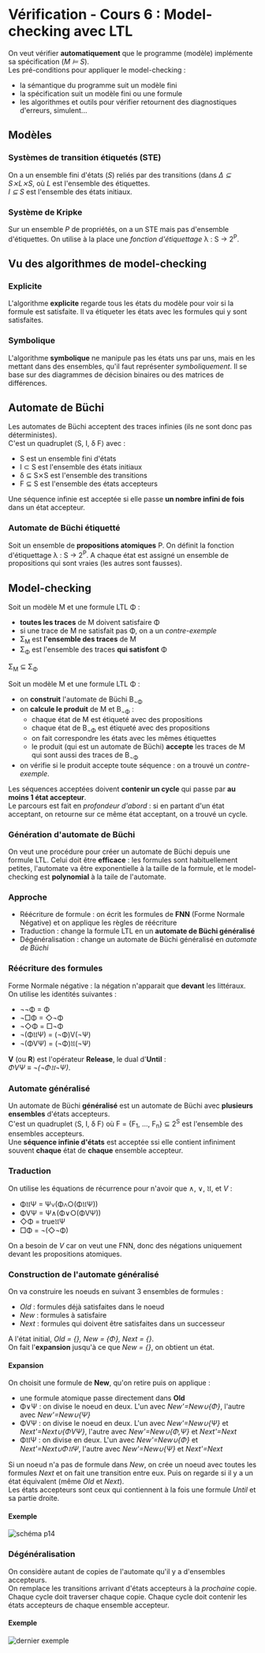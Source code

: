 # Vérification - Cours 6 : Model-checking avec LTL

On veut vérifier **automatiquement** que le programme (modèle) implémente sa
spécification (*M ⊨ S*).  
Les pré-conditions pour appliquer le model-checking :

- la sémantique du programme suit un modèle fini
- la spécification suit un modèle fini ou une formule
- les algorithmes et outils pour vérifier retournent des diagnostiques
d'erreurs, simulent...

## Modèles

### Systèmes de transition étiquetés (STE)

On a un ensemble fini d'états (*S*) reliés par des transitions (dans *&Delta; ⊆
  S⨯L⨯S*, où *L* est l'ensemble des étiquettes.  
*I ⊆ S* est l'ensemble des états initiaux.

### Système de Kripke

Sur un ensemble *P* de propriétés, on a un STE mais pas d'ensemble
d'étiquettes. On utilise à la place une *fonction d'étiquettage*
&lambda; : S &rarr; 2<sup>P</sup>.

## Vu des algorithmes de model-checking

### Explicite

L'algorithme **explicite** regarde tous les états du modèle pour voir si la
formule est satisfaite. Il va étiqueter les états avec les formules
qui y sont satisfaites.

### Symbolique

L'algorithme **symbolique** ne manipule pas les états uns par uns, mais en les
mettant dans des ensembles, qu'il faut représenter *symboliquement*. Il se
base sur des diagrammes de décision binaires ou des matrices de différences.

## Automate de Büchi

Les automates de Büchi acceptent des traces infinies (ils ne sont donc pas
  déterministes).  
C'est un quadruplet ⟨S, I, δ F⟩ avec :

- S est un ensemble fini d'états
- I ⊂ S est l'ensemble des états initiaux
- δ ⊆ S⨯S est l'ensemble des transitions
- F ⊆ S est l'ensemble des états accepteurs

Une séquence infinie est acceptée si elle passe **un nombre infini de fois**
dans un état accepteur.

### Automate de Büchi étiquetté

Soit un ensemble de **propositions atomiques** P. On définit la fonction
d'étiquettage &lambda; : S &rarr; 2<sup>P</sup>. A chaque état est assigné un
ensemble de propositions qui sont vraies (les autres sont fausses).

## Model-checking

Soit un modèle M et une formule LTL Φ :

- **toutes les traces** de M doivent satisfaire Φ
- si une trace de M ne satisfait pas Φ, on a un *contre-exemple*
- Σ<sub>M</sub> est **l'ensemble des traces** de M
- Σ<sub>Φ</sub> est l'ensemble des traces **qui satisfont** Φ

Σ<sub>M</sub> &sube; Σ<sub>Φ</sub>

Soit un modèle M et une formule LTL Φ :

- on **construit** l'automate de Büchi B<sub>¬Φ</sub>
- on **calcule le produit** de M et B<sub>¬Φ</sub> :
  + chaque état de M est étiqueté avec des propositions
  + chaque état de B<sub>¬Φ</sub> est étiqueté avec des propositions
  + on fait correspondre les états avec les mêmes étiquettes
  + le produit (qui est un automate de Büchi) **accepte** les traces de M qui
    sont aussi des traces de B<sub>¬Φ</sub>
- on vérifie si le produit accepte toute séquence : on a trouvé un
*contre-exemple*.

Les séquences acceptées doivent **contenir un cycle** qui passe par **au
moins 1 état accepteur**.  
Le parcours est fait en *profondeur d'abord* : si en partant d'un état
acceptant, on retourne sur ce même état acceptant, on a trouvé un cycle.

### Génération d'automate de Büchi

On veut une procédure pour créer un automate de Büchi depuis une formule LTL.
Celui doit être **efficace** : les formules sont habituellement petites,
l'automate va être exponentielle à la taille de la formule, et le
model-checking est **polynomial** à la taile de l'automate.  

### Approche

- Réécriture de formule : on écrit les formules de **FNN** (Forme Normale
  Négative) et on applique les règles de réécriture
- Traduction : change la formule LTL en un **automate de Büchi généralisé**
- Dégénéralisation : change un automate de Büchi généralisé en *automate de
Büchi*

### Réécriture des formules

Forme Normale négative : la négation n'apparait que **devant** les
littéraux. On utilise les identités suivantes :

- ¬¬Φ = Φ
- ¬□Φ = ◇¬Φ
- ¬◇Φ = □¬Φ
- ¬(Φ&#120088;Ψ) = (¬Φ)V(¬Ψ)
- ¬(ΦVΨ) = (¬Φ)&#120088;(¬Ψ)

**V** (ou **R**) est l'opérateur **Release**, le dual d'**Until** :  
*ΦVΨ &equiv; &not;(&not;Φ&#120088;¬Ψ)*.

### Automate généralisé

Un automate de Büchi **généralisé** est un automate de Büchi avec **plusieurs
ensembles** d'états accepteurs.  
C'est un quadruplet ⟨S, I, δ F⟩ où
F = {F<sub>1</sub>, ..., F<sub>n</sub>} ⊆ 2<sup>S</sup> est l'ensemble des
ensembles accepteurs.  
Une **séquence infinie d'états** est acceptée ssi elle contient infiniment
souvent **chaque** état de **chaque** ensemble accepteur.  

### Traduction

On utilise les équations de récurrence pour n'avoir que &and;, &or;, &#120088;,
et *V* :  

- Φ&#120088;Ψ = Ψ&or;(Φ&and;○(Φ&#120088;Ψ))
- ΦVΨ = Ψ&and;(Φ&or;○(ΦVΨ))
- ◇Φ = true&#120088;Ψ
- □Φ = ¬(◇¬Φ)

On a besoin de *V* car on veut une FNN, donc des négations uniquement devant
les propositions atomiques.  

### Construction de l'automate généralisé

On va construire les noeuds en suivant 3 ensembles de formules :

- *Old* : formules déjà satisfaites dans le noeud
- *New* : formules à satisfaire
- *Next* : formules qui doivent être satisfaites dans un successeur

A l'état initial, *Old = {}, New = {Φ}, Next = {}*.  
On fait l'**expansion** jusqu'à ce que *New = {}*, on obtient un état.

#### Expansion

On choisit une formule de **New**, qu'on retire puis on applique :

- une formule atomique passe directement dans **Old**
- Φ&or;Ψ : on divise le noeud en deux. L'un avec *New'=New∪{Φ}*, l'autre avec
*New'=New∪{Ψ}*  
- ΦVΨ : on divise le noeud en deux. L'un avec *New'=New∪{Ψ}* et
*Next'=Next∪{ΦVΨ}*, l'autre avec *New'=New∪{Φ,Ψ}* et *Next'=Next*
- Φ&#120088;Ψ : on divise en deux. L'un avec *New'=New∪{Φ}* et
*Next'=Next∪Φ&#120088;Ψ*, l'autre avec *New'=New∪{Ψ}* et *Next'=Next*

Si un noeud n'a pas de formule dans *New*, on crée un noeud avec toutes les
formules *Next* et on fait une transition entre eux. Puis on regarde si il y a
un état équivalent (même *Old* et *Next*).  
Les états accepteurs sont ceux qui contiennent à la fois une formule *Until*
et sa partie droite.

#### Exemple

![schéma p14](6_01.png)

### Dégénéralisation

On considère autant de copies de l'automate qu'il y a d'ensembles accepteurs.  
On remplace les transitions arrivant d'états accepteurs à la *prochaine*
copie.  
Chaque cycle doit traverser chaque copie. Chaque cycle doit contenir les états
accepteurs de chaque ensemble accepteur.

#### Exemple

![dernier exemple](6_02.png)
